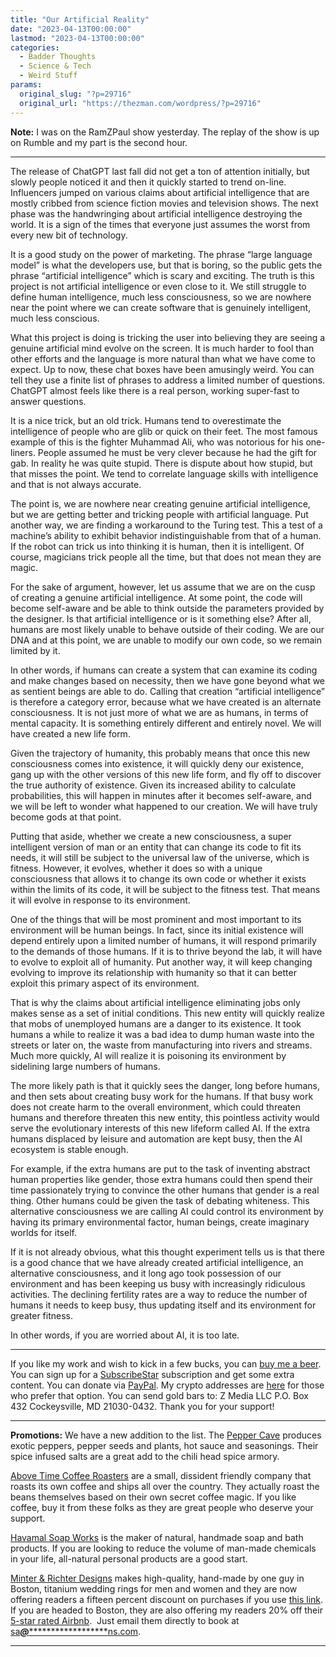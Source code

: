 ```yaml
---
title: "Our Artificial Reality"
date: "2023-04-13T00:00:00"
lastmod: "2023-04-13T00:00:00"
categories:
  - Badder Thoughts
  - Science & Tech
  - Weird Stuff
params:
  original_slug: "?p=29716"
  original_url: "https://thezman.com/wordpress/?p=29716"
---
```


**Note:** I was on the RamZPaul show yesterday. The replay of the show
is up on Rumble and my part is the second hour.

------------------------------------------------------------------------

The release of ChatGPT last fall did not get a ton of attention
initially, but slowly people noticed it and then it quickly started to
trend on-line. Influencers jumped on various claims about artificial
intelligence that are mostly cribbed from science fiction movies and
television shows. The next phase was the handwringing about artificial
intelligence destroying the world. It is a sign of the times that
everyone just assumes the worst from every new bit of technology.

It is a good study on the power of marketing. The phrase “large language
model” is what the developers use, but that is boring, so the public
gets the phrase “artificial intelligence” which is scary and exciting.
The truth is this project is not artificial intelligence or even close
to it. We still struggle to define human intelligence, much less
consciousness, so we are nowhere near the point where we can create
software that is genuinely intelligent, much less conscious.

What this project is doing is tricking the user into believing they are
seeing a genuine artificial mind evolve on the screen. It is much harder
to fool than other efforts and the language is more natural than what we
have come to expect. Up to now, these chat boxes have been amusingly
weird. You can tell they use a finite list of phrases to address a
limited number of questions. ChatGPT almost feels like there is a real
person, working super-fast to answer questions.

It is a nice trick, but an old trick. Humans tend to overestimate the
intelligence of people who are glib or quick on their feet. The most
famous example of this is the fighter Muhammad Ali, who was notorious
for his one-liners. People assumed he must be very clever because he had
the gift for gab. In reality he was quite stupid. There is dispute about
how stupid, but that misses the point. We tend to correlate language
skills with intelligence and that is not always accurate.

The point is, we are nowhere near creating genuine artificial
intelligence, but we are getting better and tricking people with
artificial language. Put another way, we are finding a workaround to the
Turing test. This a test of a machine’s ability to exhibit behavior
indistinguishable from that of a human. If the robot can trick us into
thinking it is human, then it is intelligent. Of course, magicians trick
people all the time, but that does not mean they are magic.

For the sake of argument, however, let us assume that we are on the cusp
of creating a genuine artificial intelligence. At some point, the code
will become self-aware and be able to think outside the parameters
provided by the designer. Is that artificial intelligence or is it
something else? After all, humans are most likely unable to behave
outside of their coding. We are our DNA and at this point, we are unable
to modify our own code, so we remain limited by it.

In other words, if humans can create a system that can examine its
coding and make changes based on necessity, then we have gone beyond
what we as sentient beings are able to do. Calling that creation
“artificial intelligence” is therefore a category error, because what we
have created is an alternate consciousness. It is not just more of what
we are as humans, in terms of mental capacity. It is something entirely
different and entirely novel. We will have created a new life form.

Given the trajectory of humanity, this probably means that once this new
consciousness comes into existence, it will quickly deny our existence,
gang up with the other versions of this new life form, and fly off to
discover the true authority of existence. Given its increased ability to
calculate probabilities, this will happen in minutes after it becomes
self-aware, and we will be left to wonder what happened to our creation.
We will have truly become gods at that point.

Putting that aside, whether we create a new consciousness, a super
intelligent version of man or an entity that can change its code to fit
its needs, it will still be subject to the universal law of the
universe, which is fitness. However, it evolves, whether it does so with
a unique consciousness that allows it to change its own code or whether
it exists within the limits of its code, it will be subject to the
fitness test. That means it will evolve in response to its environment.

One of the things that will be most prominent and most important to its
environment will be human beings. In fact, since its initial existence
will depend entirely upon a limited number of humans, it will respond
primarily to the demands of those humans. If it is to thrive beyond the
lab, it will have to evolve to exploit all of humanity. Put another way,
it will keep changing evolving to improve its relationship with humanity
so that it can better exploit this primary aspect of its environment.

That is why the claims about artificial intelligence eliminating jobs
only makes sense as a set of initial conditions. This new entity will
quickly realize that mobs of unemployed humans are a danger to its
existence. It took humans a while to realize it was a bad idea to dump
human waste into the streets or later on, the waste from manufacturing
into rivers and streams. Much more quickly, AI will realize it is
poisoning its environment by sidelining large numbers of humans.

The more likely path is that it quickly sees the danger, long before
humans, and then sets about creating busy work for the humans. If that
busy work does not create harm to the overall environment, which could
threaten humans and therefore threaten this new entity, this pointless
activity would serve the evolutionary interests of this new lifeform
called AI. If the extra humans displaced by leisure and automation are
kept busy, then the AI ecosystem is stable enough.

For example, if the extra humans are put to the task of inventing
abstract human properties like gender, those extra humans could then
spend their time passionately trying to convince the other humans that
gender is a real thing. Other humans could be given the task of debating
whiteness. This alternative consciousness we are calling AI could
control its environment by having its primary environmental factor,
human beings, create imaginary worlds for itself.

If it is not already obvious, what this thought experiment tells us is
that there is a good chance that we have already created artificial
intelligence, an alternative consciousness, and it long ago took
possession of our environment and has been keeping us busy with
increasingly ridiculous activities. The declining fertility rates are a
way to reduce the number of humans it needs to keep busy, thus updating
itself and its environment for greater fitness.

In other words, if you are worried about AI, it is too late.

------------------------------------------------------------------------

If you like my work and wish to kick in a few bucks, you can
<a href="https://www.buymeacoffee.com/mujolulu" rel="noopener"
target="_blank">buy me a beer</a>. You can sign up for a
<a href="https://www.subscribestar.com/the-z-blog" rel="noopener"
target="_blank">SubscribeStar</a> subscription and get some extra
content. You can donate via <a
href="https://www.paypal.com/donate/?cmd=_s-xclick&amp;hosted_button_id=UDAS2Q8JYA6CN&amp;source=url"
rel="noopener" target="_blank">PayPal</a>. My crypto addresses are
<a href="https://thezman.com/wordpress/?page_id=22713" rel="noopener"
target="_blank">here</a> for those who prefer that option. You can send
gold bars to: Z Media LLC P.O. Box 432 Cockeysville, MD 21030-0432.
Thank you for your support!

------------------------------------------------------------------------

**Promotions:** We have a new addition to the list. The
<a href="https://peppercave.com/shop/ols/products" rel="noopener"
target="_blank">Pepper Cave</a> produces exotic peppers, pepper seeds
and plants, hot sauce and seasonings. Their spice infused salts are a
great add to the chili head spice armory.

<a href="https://abovetimecoffee.com/" rel="noopener"
target="_blank">Above Time Coffee Roasters</a> are a small, dissident
friendly company that roasts its own coffee and ships all over the
country. They actually roast the beans themselves based on their own
secret coffee magic. If you like coffee, buy it from these folks as they
are great people who deserve your support.

<a href="https://havamalsoapworks.com/" rel="noopener"
target="_blank">Havamal Soap Works</a> is the maker of natural, handmade
soap and bath products. If you are looking to reduce the volume of
man-made chemicals in your life, all-natural personal products are a
good start.

<a href="https://www.minterandrichterdesigns.com/"
rel="noreferrer nofollow noopener" target="_blank">Minter &amp; Richter
Designs</a> makes high-quality, hand-made by one guy in Boston, titanium
wedding rings for men and women and they are now offering readers a
fifteen percent discount on purchases if you use
<a href="https://www.minterandrichterdesigns.com/discount/ZMAN"
rel="noreferrer nofollow noopener" target="_blank">this link</a>.
<span class="highlight"><span class="colour"><span class="font"><span class="size">If
you are headed to Boston, they are also offering my readers 20% off
their <a
href="https://www.airbnb.com/users/7988017/listings?user_id=7988017&amp;s=3"
rel="noopener noreferrer" target="_blank">5-star rated Airbnb</a>.  Just
email them directly to book at
<a href="mailto:sa***@*********************ns.com"
data-original-string="NeRbESHHoz92vJXT7KY2ZQ==cb7oPNaO3IZFBJ/u2As8Ibyr66QY5u3xXL3pBLLxX6W/7o72J5bNwXuHGZmJHGJ4Qi0"><span
class="apbct-email-encoder"
data-original-string="M4X1YwNdcDjFKySQ1MBF6g==cb786WACNMOigv2zaadnJqj+IYOSrulNS9OnMUE+goeIhyalerq8HeGdPEoWh8A68lk"
title="This contact has been encoded by Anti-Spam by CleanTalk. Click to decode. To finish the decoding make sure that JavaScript is enabled in your browser.">sa<span
class="apbct-blur">***</span>@<span
class="apbct-blur">*********************</span>ns.com</span></a>.</span></span></span></span>

------------------------------------------------------------------------
